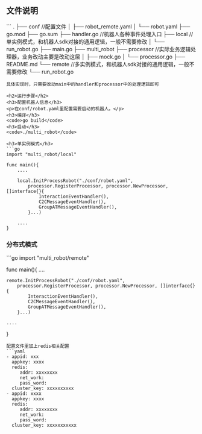 
<h2>文件说明</h2>
```
.
├── conf //配置文件
│   ├── robot_remote.yaml
│   └── robot.yaml
├── go.mod
├── go.sum
├── handler.go //机器人各种事件处理入口
├── local //单实例模式，和机器人sdk对接的通用逻辑，一般不需要修改
│   └── run_robot.go
├── main.go
├── multi_robot
├── processor //实际业务逻辑处理器，业务改动主要是改动这层
│   ├── mock.go
│   └── processor.go
├── README.md
└── remote //多实例模式，和机器人sdk对接的通用逻辑，一般不需要修改
    └── run_robot.go

```
具体实现时，只需要改动main中的handler和processor中的处理逻辑即可

<h2>运行步骤</h2>
<h3>配置机器人信息</h3>
<p>在conf/robot.yaml里配置需要启动的机器人。</p>
<h3>编译</h3>
<code>go build</code>
<h3>启动</h3>
<code>./multi_robot</code>

<h3>单实例模式</h3>
```go
import "multi_robot/local"

func main(){
    ....

    local.InitProcessRobot("./conf/robot.yaml",
		processor.RegisterProcessor, processor.NewProcessor, []interface{}{
			InteractionEventHandler(),
			C2CMessageEventHandler(),
			GroupATMessageEventHandler(),
		}...)
    
    ....
}

```

<h3>分布式模式</h3>
```go
import "multi_robot/remote"

func main(){
    ....

    remote.InitProcessRobot("./conf/robot.yaml",
		processor.RegisterProcessor, processor.NewProcessor, []interface{}{
			InteractionEventHandler(),
			C2CMessageEventHandler(),
			GroupATMessageEventHandler(),
		}...)
    
    ....
}

```
配置文件里加上redis相关配置
```yaml
- appid: xxx
  appkey: xxxx
  redis:
     addr: xxxxxxxx
     net_work: 
     pass_word: 
  cluster_key: xxxxxxxxxx
- appid: xxxx
  appkey: xxxx
  redis:
     addr: xxxxxxxx
     net_work: 
     pass_word: 
  cluster_key: xxxxxxxxxxx

```